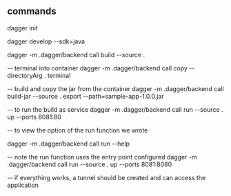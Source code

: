 ## commands

dagger init

dagger develop --sdk=java

dagger -m .dagger/backend call build --source .

-- terminal into container
dagger -m .dagger/backend call copy --directoryArg . terminal

-- build and copy the jar from the container
dagger -m .dagger/backend call build-jar --source . export --path=sample-app-1.0.0.jar


-- to run the build as service
dagger -m .dagger/backend call run --source . up --ports 8081:80

-- to view the option of the run function we wrote

dagger -m .dagger/backend call run --help

-- note the run function uses the entry point configured 
dagger -m .dagger/backend call run --source . up --ports 8081:8080

-- if everything works, a tunnel should be created and can access the application